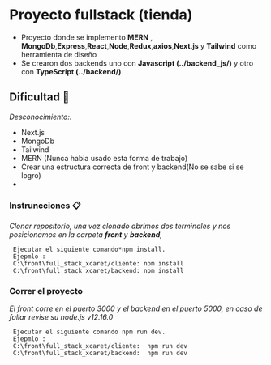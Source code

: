 # Proyecto fullstack (tienda)

- Proyecto donde se implemento **MERN** , **MongoDb**,**Express**,**React**,**Node**,**Redux**,**axios**,**Next.js** y **Tailwind** como herramienta de diseño
- Se crearon dos backends uno con **Javascript (../backend_js/)** y otro con **TypeScript (../backend/)**

## Dificultad 🚀

_Desconocimiento:._
- Next.js
- MongoDb
- Tailwind 
- MERN (Nunca habia usado esta forma de trabajo)
- Crear una estructura correcta de front y backend(No se sabe si se logro)
- 
### Instruncciones 📋

_Clonar repositorio, una vez clonado abrimos dos terminales y nos posicionamos en la carpeta **front** y **backend**,_



```
 Ejecutar el siguiente comando*npm install.
 Ejepmlo :
 C:\front\full_stack_xcaret/cliente: npm install 
 C:\front\full_stack_xcaret/backend: npm install 
```

### Correr el proyecto
_El front corre en el puerto 3000 y el backend en el puerto 5000, en caso de fallar revise su node.js v12.16.0_

```
 Ejecutar el siguiente comando npm run dev.
 Ejepmlo :
 C:\front\full_stack_xcaret/cliente:  npm run dev
 C:\front\full_stack_xcaret/backend:  npm run dev
```